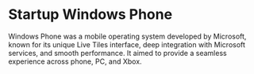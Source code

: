 # Startup Windows Phone

Windows Phone was a mobile operating system developed by Microsoft, known for its unique Live Tiles interface, deep integration with Microsoft services, and smooth performance. It aimed to provide a seamless experience across phone, PC, and Xbox.